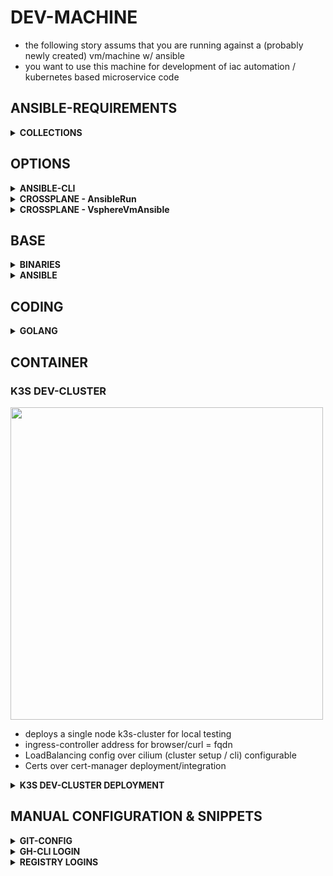 # DEV-MACHINE

* the following story assums that you are running against a (probably newly created) vm/machine w/ ansible
* you want to use this machine for development of iac automation / kubernetes based microservice code

## ANSIBLE-REQUIREMENTS

<details><summary><b>COLLECTIONS</b></summary>

```bash
cat <<EOF > requirements.yaml
---
---
collections:
  - name: community.crypto
    version: 2.25.0
  - name: community.general
    version: 10.3.1
  - name: ansible.posix
    version: 2.0.0
  - name: kubernetes.core
    version: 5.0.0
  - name: community.docker
    version: 4.3.0
  - name: community.vmware
    version: 5.2.0
  - name: awx.awx
    version: 24.6.1
  - name: community.hashi_vault
    version: 6.2.0
  - name: ansible.netcommon
    version: 7.1.0
  - name: https://github.com/stuttgart-things/ansible/releases/download/sthings-container-25.4.871.tar.gz/sthings-container-25.4.871.tar.gz
  - name: https://github.com/stuttgart-things/ansible/releases/download/sthings-rke-25.3.610/sthings-rke-25.3.610.tar.gz
  - name: https://github.com/stuttgart-things/ansible/releases/download/sthings-awx-25.4.1409.tar.gz/sthings-awx-25.4.1409.tar.gz
  - name: https://github.com/stuttgart-things/ansible/releases/download/sthings-baseos-25.1.706.tar.gz/sthings-baseos-25.1.706.tar.gz
EOF

ansible-galaxy collection install -r requirements.yaml -f
```

</details>

## OPTIONS

<details><summary><b>ANSIBLE-CLI</b></summary>

```yaml
Usecase:
  - ansible (cli) based ansible execution

Requirements:
  - ansible
  - collections installed
```

<details><summary>INVENTORY</summary>

```bash
cat <<EOF > ./inv-dev-vm
# EXAMPLE | CHANGE TO YOUR FQDN/IP
10.100.136.151 
[defaults]
host_key_checking = False
EOF
```

</details>


<details><summary>VARS</summary>

```bash
cat <<EOF > ./dev-vars.yaml
---
golang_version: 1.24.1
manage_filesystem: true
update_packages: true
install_requirements: true
install_motd: true
username: sthings
lvm_home_sizing: '15%'
lvm_root_sizing: '35%'
lvm_root_sizing: '35%'
lvm_var_sizing: '50%'
event_author: crossplane
event_tags: ansible,baseos,crossplane,tekton
send_to_msteams: true
reboot_all: false
EOF
```

</details>

```bash
cat <<EOF > dev-machine.yaml
---
- import_playbook: "sthings.baseos.setup"
- import_playbook: "sthings.baseos.golang"
- import_playbook: "sthings.baseos.binaries"
- import_playbook: "sthings.baseos.ansible"
- import_playbook: "sthings.baseos.pre_commit"
- import_playbook: "sthings.baseos.semantic_release"
- import_playbook: "sthings.container.docker"
- import_playbook: "sthings.container.tools"
- import_playbook: "sthings.container.nerdctl"
EOF

ansible-playbook -i ./inv-dev-vm dev-machine.yaml -vv
```

</details>

<details><summary><b>CROSSPLANE - AnsibleRun</b></summary>

```yaml
Usecase:
  - kubernetes based ansible execution

Requirements:
  - kubernetes cluster
  - crossplane
  - kubernetes provider
  - tekon-pipelines
```

```bash
kubectl apply -f - <<EOF
---
apiVersion: resources.stuttgart-things.com/v1alpha1
kind: AnsibleRun
metadata:
  name: dev-machine-setup
  namespace: crossplane-system
spec:
  pipelineRunName: dev-machine-setup5
  createInventory: "false"
  varsFile: bmFtZToga29sbGUK # pragma: allowlist secret
  inventoryFile: MTAuMzEuMTAzLjQxCg== # pragma: allowlist secret
  playbooks:
    - "sthings.baseos.prepare_env"
    - "sthings.baseos.golang"
    - "sthings.baseos.binaries"
    - "sthings.container.docker"
    - "sthings.container.tools"
  ansibleVarsFile:
    - golang_version+-1.23.6
  gitRepoUrl: https://github.com/stuttgart-things/ansible.git
  gitRevision: main
  providerRef:
    name: in-cluster
  vaultSecretName: vault # pragma: allowlist secret
  pipelineNamespace: tekton-pipelines
  workingImage: ghcr.io/stuttgart-things/sthings-ansible:11.0.0
  roles:
    - "https://github.com/stuttgart-things/install-requirements.git,2024.05.11"
    - "https://github.com/stuttgart-things/install-configure-docker,2024.12.30"
  collections:
    - community.crypto:2.22.3
    - community.general:10.1.0
    - ansible.posix:2.0.0
    - kubernetes.core:5.0.0
    - community.docker:4.1.0
    - community.vmware:5.2.0
    - awx.awx:24.6.1
    - community.hashi_vault:6.2.0
    - ansible.netcommon:7.1.0
    - https://github.com/stuttgart-things/ansible/releases/download/sthings-baseos-25.3.1202.tar.gz/sthings-baseos-25.3.1202.tar.gz
    - https://github.com/stuttgart-things/ansible/releases/download/sthings-container-25.6.1311.tar.gz/sthings-container-25.6.1311.tar.gz
EOF
```

</details>

<details><summary><b>CROSSPLANE - VsphereVmAnsible</b></summary>

```yaml
Usecase:
  - kubernetes based ansible execution

Requirements:
  - kubernetes cluster
  - crossplane
  - kubernetes provider
  - tekon-pipelines
```

```bash
kubectl apply -f - <<EOF
---
apiVersion: resources.stuttgart-things.com/v1alpha1
kind: VsphereVmAnsible
metadata:
  name: dev2
  namespace: crossplane-system
spec:
  compositionRef:
    name: vsphere-vm-ansible
  providerRef:
    name: default
  vm:
    count: "1"
    name: dev2
    cpu: "8"
    ram: "8192"
    disk: "128"
    firmware: bios
    folderPath: stuttgart-things/testing
    datacenter: /LabUL
    datastore: /LabUL/datastore/UL-ESX-SAS-01
    resourcePool: /LabUL/host/Cluster-V6.5/Resources
    network: /LabUL/network/LAB-10.31.103
    template: sthings-u24
    bootstrap: '["echo STUTTGART-THINGS"]'
    annotation: VSPHERE-VM BUILD w/ CROSSPLANE FOR STUTTGART-THINGS
    unverifiedSsl: "true"
  tfvars:
    secretName: vsphere-tfvars  # pragma: allowlist secret
    secretNamespace: crossplane-system  # pragma: allowlist secret
    secretKey: terraform.tfvars  # pragma: allowlist secret
  connectionSecret:
    name: dev2
    namespace: crossplane-system
  ansible:
    pipelineRunName: dev2-provisioning
    provisioningName: dev2-provisioning
    playbooks:
      - "sthings.baseos.prepare_env"
      - "sthings.baseos.setup"
      - "sthings.baseos.golang"
      - "sthings.baseos.binaries"
      - "sthings.baseos.ansible"
      - "sthings.baseos.pre_commit"
      - "sthings.baseos.semantic_release"
      - "sthings.container.docker"
      - "sthings.container.tools"
      - "sthings.container.nerdctl"
    ansibleVarsFile:
      - "manage_filesystem+-true"
      - "update_packages+-true"
      - "install_requirements+-true"
      - "install_motd+-true"
      - "username+-sthings"
      - "lvm_home_sizing+-'15%'"
      - "lvm_root_sizing+-'35%'"
      - "lvm_root_sizing+-'35%'"
      - "lvm_var_sizing+-'50%'"
      - "event_author+-crossplane"
      - "event_tags+-ansible,baseos,crossplane,tekton"
      - "send_to_msteams+-true"
      - "reboot_all+-false"
    gitRepoUrl: https://github.com/stuttgart-things/ansible.git
    gitRevision: main
    providerRef:
      name: in-cluster
    vaultSecretName: vault  # pragma: allowlist secret
    pipelineNamespace: tekton-pipelines
    workingImage: ghcr.io/stuttgart-things/sthings-ansible:11.0.0
    roles:
      - "https://github.com/stuttgart-things/install-requirements.git,2024.05.11"
    collections:
      - community.crypto:2.22.3
      - community.general:10.1.0
      - ansible.posix:2.0.0
      - kubernetes.core:5.0.0
      - community.docker:4.1.0
      - community.vmware:5.2.0
      - awx.awx:24.6.1
      - community.hashi_vault:6.2.0
      - ansible.netcommon:7.1.0
      - https://github.com/stuttgart-things/ansible/releases/download/sthings-container-25.4.871.tar.gz/sthings-container-25.4.871.tar.gz
      - https://github.com/stuttgart-things/ansible/releases/download/sthings-rke-25.3.610/sthings-rke-25.3.610.tar.gz
      - https://github.com/stuttgart-things/ansible/releases/download/sthings-awx-25.4.1409.tar.gz/sthings-awx-25.4.1409.tar.gz
      - https://github.com/stuttgart-things/ansible/releases/download/sthings-baseos-25.5.437.tar.gz/sthings-baseos-25.5.437.tar.gz
EOF
```

</details>


## BASE

<details><summary><b>BINARIES</b></summary>


</details>

<details><summary><b>ANSIBLE</b></summary>


</details>

## CODING

<details><summary><b>GOLANG</b></summary>


</details>

## CONTAINER

### K3S DEV-CLUSTER

<img src="https://github.com/user-attachments/assets/71d5fd21-f41f-434b-83ce-feb63fd3127e" width="500">

* deploys a single node k3s-cluster for local testing
* ingress-controller address for browser/curl = fqdn
* LoadBalancing config over cilium (cluster setup / cli) configurable
* Certs over cert-manager deployment/integration

<details><summary><b>K3S DEV-CLUSTER DEPLOYMENT</b></summary>

### INVENTORY

```bash
cat <<EOF > k3s.yaml
# Change fqdn/ip to your machine's ip, no special inventory format needed
#10.31.104.110
EOF
```

### CLUSTER-SETUP

```bash
ansible-playbook sthings.container.k3s.yaml -i k3s.yaml -vv
```

### DEPLOY INGRESS-NGINX

```bash
ansible-playbook sthings.container.deploy_to_k8s \
-e profile=ingress-nginx-k3s -i k3s.yaml \
-e state=present \
-e path_to_kubeconfig=/etc/rancher/k3s/k3s.yaml \ # remote path
-e target_host=all \
-vv 
```

### TEST INGRESS-NGINX DEPLOYMENT

```bash
curl https://<fqdn>

# open browser
https://<fqdn>
```

### DEPLOY CERT-MANAGER

```bash
ansible-playbook sthings.container.deploy_to_k8s \
-e profile=cert-manager -i k3s.yaml \
-e state=present \
-e path_to_kubeconfig=/etc/rancher/k3s/k3s.yaml \ # remote path
-e target_host=all \
-vv 
```

### CERT-MANAGER EXAMPLE ISSUER

```bash
kubectl apply -f - <<EOF
apiVersion: cert-manager.io/v1
kind: ClusterIssuer
metadata:
  name: selfsigned
spec:
  ca:
    secretName: root-ca
EOF
```

### CERT-MANAGER EXAMPLE CERT

```bash
kubectl apply -f - <<EOF
apiVersion: cert-manager.io/v1
kind: Certificate
metadata:
  name: example-tls
  namespace: default
spec:
  secretName: example-tls-secret
  issuerRef:
    name: selfsigned
    kind: ClusterIssuer
  commonName: <fqdn>
  dnsNames:
    - <fqdn>
  duration: 2160h # 90 days
  renewBefore: 360h # 15 days before expiration
  privateKey:
    algorithm: RSA
    size: 2048
EOF
```

</details>


## MANUAL CONFIGURATION & SNIPPETS

<details><summary><b>GIT-CONFIG</b></summary>

```bash
cat <<EOF > ~/.gitconfig
[url "https://<GITHUB_USER>:<GITHUB_TOKEN>@github.com/stuttgart-things/"]
        insteadOf = https://github.com/stuttgart-things/
EOF
```

</details>

<details><summary><b>GH-CLI LOGIN</b></summary>

```bash
gh auth login --web
```

</details>

<details><summary><b>REGISTRY LOGINS</b></summary>


</details>
